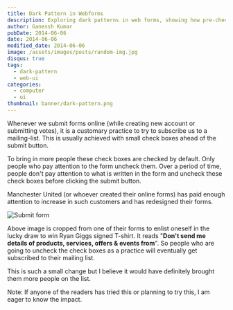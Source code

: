 ```yaml
---
title: Dark Pattern in Webforms
description: Exploring dark patterns in web forms, showing how pre-checked boxes and design tweaks trick users into subscribing, with a case study on Manchester United's form.
author: Ganessh Kumar
pubDate: 2014-06-06
date: 2014-06-06
modified_date: 2014-06-06
image: /assets/images/posts/random-img.jpg
disqus: true
tags:
  - dark-pattern
  - web-ui
categories:
  - computer
  - ui
thumbnail: banner/dark-pattern.png
---
```


Whenever we submit forms online (while creating new account or submitting votes), it is a customary practice to try to subscribe us to a mailing-list. This is usually achieved with small check boxes ahead of the submit button.

To bring in more people these check boxes are checked by default. Only people who pay attention to the form uncheck them. Over a period of time, people don't pay attention to what is written in the form and uncheck these check boxes before clicking the submit button.

Manchester United (or whoever created their online forms) has paid enough attention to increase in such customers and has redesigned their forms.

![Submit form](http://i.imgur.com/YQXUcFA.gif)

Above image is cropped from one of their forms to enlist oneself in the lucky draw to win Ryan Giggs signed T-shirt. It reads "**Don't send me details of products, services, offers & events from**". So people who are going to uncheck the check boxes as a practice will eventually get subscribed to their mailing list.

This is such a small change but I believe it would have definitely brought them more people on the list.

Note: If anyone of the readers has tried this or planning to try this, I am eager to know the impact.